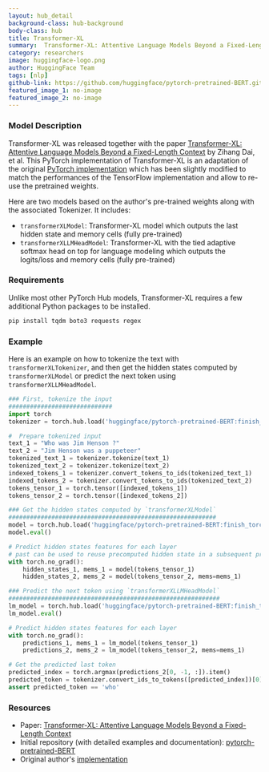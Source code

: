 ```yaml
---
layout: hub_detail
background-class: hub-background
body-class: hub
title: Transformer-XL
summary:  Transformer-XL: Attentive Language Models Beyond a Fixed-Length Context
category: researchers
image: huggingface-logo.png
author: HuggingFace Team
tags: [nlp]
github-link: https://github.com/huggingface/pytorch-pretrained-BERT.git
featured_image_1: no-image
featured_image_2: no-image
---
```


### Model Description

Transformer-XL was released together with the paper [Transformer-XL: Attentive Language Models Beyond a Fixed-Length Context](http://arxiv.org/abs/1901.02860) by Zihang Dai, et al. This PyTorch implementation of Transformer-XL is an adaptation of the original [PyTorch implementation](https://github.com/kimiyoung/transformer-xl) which has been slightly modified to match the performances of the TensorFlow implementation and allow to re-use the pretrained weights.

Here are two models based on the author's pre-trained weights along with the associated Tokenizer.
It includes:
- `transformerXLModel`: Transformer-XL model which outputs the last hidden state and memory cells (fully pre-trained)
- `transformerXLLMHeadModel`: Transformer-XL with the tied adaptive softmax head on top for language modeling which outputs the logits/loss and memory cells (fully pre-trained)

### Requirements

Unlike most other PyTorch Hub models, Transformer-XL requires a few additional Python packages to be installed.

```bash
pip install tqdm boto3 requests regex
```

### Example

Here is an example on how to tokenize the text with `transformerXLTokenizer`, and then get the hidden states computed by `transformerXLModel` or predict the next token using `transformerXLLMHeadModel`.

```python
### First, tokenize the input
#############################
import torch
tokenizer = torch.hub.load('huggingface/pytorch-pretrained-BERT:finish_torchhub_interfaces', 'transformerXLTokenizer', 'transfo-xl-wt103')

#  Prepare tokenized input
text_1 = "Who was Jim Henson ?"
text_2 = "Jim Henson was a puppeteer"
tokenized_text_1 = tokenizer.tokenize(text_1)
tokenized_text_2 = tokenizer.tokenize(text_2)
indexed_tokens_1 = tokenizer.convert_tokens_to_ids(tokenized_text_1)
indexed_tokens_2 = tokenizer.convert_tokens_to_ids(tokenized_text_2)
tokens_tensor_1 = torch.tensor([indexed_tokens_1])
tokens_tensor_2 = torch.tensor([indexed_tokens_2])

### Get the hidden states computed by `transformerXLModel`
##########################################################
model = torch.hub.load('huggingface/pytorch-pretrained-BERT:finish_torchhub_interfaces', 'transformerXLModel', 'transfo-xl-wt103')
model.eval()

# Predict hidden states features for each layer
# past can be used to reuse precomputed hidden state in a subsequent predictions
with torch.no_grad():
	hidden_states_1, mems_1 = model(tokens_tensor_1)
	hidden_states_2, mems_2 = model(tokens_tensor_2, mems=mems_1)

### Predict the next token using `transformerXLLMHeadModel`
###########################################################
lm_model = torch.hub.load('huggingface/pytorch-pretrained-BERT:finish_torchhub_interfaces', 'transformerXLLMHeadModel', 'transfo-xl-wt103')
lm_model.eval()

# Predict hidden states features for each layer
with torch.no_grad():
	predictions_1, mems_1 = lm_model(tokens_tensor_1)
	predictions_2, mems_2 = lm_model(tokens_tensor_2, mems=mems_1)

# Get the predicted last token
predicted_index = torch.argmax(predictions_2[0, -1, :]).item()
predicted_token = tokenizer.convert_ids_to_tokens([predicted_index])[0]
assert predicted_token == 'who'
```

### Resources

 - Paper: [Transformer-XL: Attentive Language Models Beyond a Fixed-Length Context](http://arxiv.org/abs/1901.02860)
 - Initial repository (with detailed examples and documentation): [pytorch-pretrained-BERT](https://github.com/huggingface/pytorch-pretrained-BERT)
 - Original author's [implementation](https://github.com/kimiyoung/transformer-xl) 
